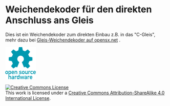 # Weichendekoder für den direkten Anschluss ans Gleis 

Dies ist ein Weichendekoder zum direkten Einbau z.B. in das "C-Gleis", mehr dazu bei <a href="http://opensx.net/projekte/funktionsdekoder/gleis-wdec/"> Gleis-Weichendekoder auf opensx.net</a> .


![OSH Logo](../oshw-logo-100-px.png)


<a rel="license" href="http://creativecommons.org/licenses/by-sa/4.0/"><img alt="Creative Commons License" style="border-width:0" src="https://i.creativecommons.org/l/by-sa/4.0/88x31.png" /></a><br />This work is licensed under a <a rel="license" href="http://creativecommons.org/licenses/by-sa/4.0/">Creative Commons Attribution-ShareAlike 4.0 International License</a>.
